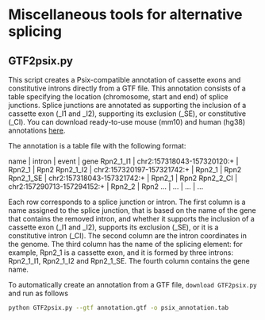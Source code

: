 # Miscellaneous tools for alternative splicing

## GTF2psix.py

This script creates a Psix-compatible annotation of cassette exons and constitutive introns directly from a GTF file. This annotation consists of a table specifying the location (chromosome, start and end) of splice junctions. Splice junctions are annotated as supporting the inclusion of a cassette exon (\_I1 and \_I2), supporting its exclusion (\_SE), or constitutive (\_CI). You can download ready-to-use mouse (mm10) and human (hg38) annotations [here](http://github.com/lareaulab/psix/annotation/). 

The annotation is a table file with the following format:

name | intron | event  |  gene
Rpn2_1_I1 | chr2:157318043-157320120:+ | Rpn2_1 | Rpn2
Rpn2_1_I2 | chr2:157320197-157321742:+ | Rpn2_1 | Rpn2
Rpn2_1_SE | chr2:157318043-157321742:+ | Rpn2_1 | Rpn2
Rpn2_2_CI | chr2:157290713-157294152:+ | Rpn2_2 | Rpn2
... | ... | ... | ...

Each row corresponds to a splice junction or intron. The first column is a name assigned to the splice junction, that is based on the name of the gene that contains the removed intron, and whether it supports the inclusion of a cassette exon (\_I1 and \_I2), supports its exclusion (\_SE), or it is a constitutive intron (\_CI). The second column are the intron coordinates in the genome. The third column has the name of the splicing element: for example, Rpn2_1 is a cassette exon, and it is formed by three introns: Rpn2_1_I1, Rpn2_1_I2 and Rpn2_1_SE. The fourth column contains the gene name.

To automatically create an annotation from a GTF file, ```download GTF2psix.py``` and run as follows

```bash
python GTF2psix.py --gtf annotation.gtf -o psix_annotation.tab
```

